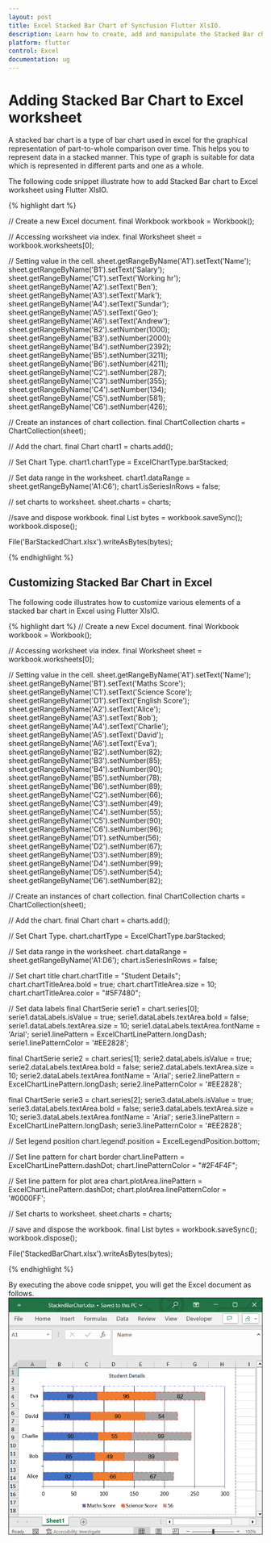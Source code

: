 ```yaml
---
layout: post
title: Excel Stacked Bar Chart of Syncfusion Flutter XlsIO.
description: Learn how to create, add and manipulate the Stacked Bar chart in Excel worksheet using Syncfusion Flutter XlsIO. 
platform: flutter
control: Excel
documentation: ug
---
```


# Adding Stacked Bar Chart to Excel worksheet

A stacked bar chart is a type of bar chart used in excel for the graphical representation of part-to-whole comparison over time. This helps you to represent data in a stacked manner. This type of graph is suitable for data which is represented in different parts and one as a whole.

The following code snippet illustrate how to add Stacked Bar chart to Excel worksheet using Flutter XlsIO.

{% highlight dart %}

// Create a new Excel document.
final Workbook workbook = Workbook();

// Accessing worksheet via index.
final Worksheet sheet = workbook.worksheets[0];

// Setting value in the cell.
sheet.getRangeByName('A1').setText('Name');
sheet.getRangeByName('B1').setText('Salary');
sheet.getRangeByName('C1').setText('Working hr');
sheet.getRangeByName('A2').setText('Ben');
sheet.getRangeByName('A3').setText('Mark');
sheet.getRangeByName('A4').setText('Sundar');
sheet.getRangeByName('A5').setText('Geo');
sheet.getRangeByName('A6').setText('Andrew');
sheet.getRangeByName('B2').setNumber(1000);
sheet.getRangeByName('B3').setNumber(2000);
sheet.getRangeByName('B4').setNumber(2392);
sheet.getRangeByName('B5').setNumber(3211);
sheet.getRangeByName('B6').setNumber(4211);
sheet.getRangeByName('C2').setNumber(287);
sheet.getRangeByName('C3').setNumber(355);
sheet.getRangeByName('C4').setNumber(134);
sheet.getRangeByName('C5').setNumber(581);
sheet.getRangeByName('C6').setNumber(426);

// Create an instances of chart collection.
final ChartCollection charts = ChartCollection(sheet);

// Add the chart.
final Chart chart1 = charts.add();

// Set Chart Type.
chart1.chartType = ExcelChartType.barStacked;

// Set data range in the worksheet.
chart1.dataRange = sheet.getRangeByName('A1:C6');
chart1.isSeriesInRows = false;

// set charts to worksheet.
sheet.charts = charts;

//save and dispose workbook.
final List<int> bytes = workbook.saveSync();
workbook.dispose();

File('BarStackedChart.xlsx').writeAsBytes(bytes);

{% endhighlight %}

## Customizing Stacked Bar Chart in Excel

The following code illustrates how to customize various elements of a stacked bar chart in Excel using Flutter XlsIO.

{% highlight dart %}
// Create a new Excel document.
final Workbook workbook = Workbook();

// Accessing worksheet via index.
final Worksheet sheet = workbook.worksheets[0];

// Setting value in the cell.
sheet.getRangeByName('A1').setText('Name');
sheet.getRangeByName('B1').setText('Maths Score');
sheet.getRangeByName('C1').setText('Science Score');
sheet.getRangeByName('D1').setText('English Score');
sheet.getRangeByName('A2').setText('Alice');
sheet.getRangeByName('A3').setText('Bob');
sheet.getRangeByName('A4').setText('Charlie');
sheet.getRangeByName('A5').setText('David');
sheet.getRangeByName('A6').setText('Eva');
sheet.getRangeByName('B2').setNumber(82);
sheet.getRangeByName('B3').setNumber(85);
sheet.getRangeByName('B4').setNumber(90);
sheet.getRangeByName('B5').setNumber(78);
sheet.getRangeByName('B6').setNumber(89);
sheet.getRangeByName('C2').setNumber(66);
sheet.getRangeByName('C3').setNumber(49);
sheet.getRangeByName('C4').setNumber(55);
sheet.getRangeByName('C5').setNumber(90);
sheet.getRangeByName('C6').setNumber(96);
sheet.getRangeByName('D1').setNumber(56);
sheet.getRangeByName('D2').setNumber(67);
sheet.getRangeByName('D3').setNumber(89);
sheet.getRangeByName('D4').setNumber(99);
sheet.getRangeByName('D5').setNumber(54);
sheet.getRangeByName('D6').setNumber(82);

// Create an instances of chart collection.
final ChartCollection charts = ChartCollection(sheet);

// Add the chart.
final Chart chart = charts.add();

// Set Chart Type.
chart.chartType = ExcelChartType.barStacked;

// Set data range in the worksheet.
chart.dataRange = sheet.getRangeByName('A1:D6');
chart.isSeriesInRows = false;

// Set chart title
chart.chartTitle = "Student Details";
chart.chartTitleArea.bold = true;
chart.chartTitleArea.size = 10;
chart.chartTitleArea.color = "#5F7480";

// Set data labels
final ChartSerie serie1 = chart.series[0];
serie1.dataLabels.isValue = true;
serie1.dataLabels.textArea.bold = false;
serie1.dataLabels.textArea.size = 10;
serie1.dataLabels.textArea.fontName = 'Arial';
serie1.linePattern = ExcelChartLinePattern.longDash;
serie1.linePatternColor = '#EE2828';

final ChartSerie serie2 = chart.series[1];
serie2.dataLabels.isValue = true;
serie2.dataLabels.textArea.bold = false;
serie2.dataLabels.textArea.size = 10;
serie2.dataLabels.textArea.fontName = 'Arial';
serie2.linePattern = ExcelChartLinePattern.longDash;
serie2.linePatternColor = '#EE2828';

final ChartSerie serie3 = chart.series[2];
serie3.dataLabels.isValue = true;
serie3.dataLabels.textArea.bold = false;
serie3.dataLabels.textArea.size = 10;
serie3.dataLabels.textArea.fontName = 'Arial';
serie3.linePattern = ExcelChartLinePattern.longDash;
serie3.linePatternColor = '#EE2828';

// Set legend position
chart.legend!.position = ExcelLegendPosition.bottom;

// Set line pattern for chart border
chart.linePattern = ExcelChartLinePattern.dashDot;
chart.linePatternColor = "#2F4F4F";

// Set line pattern for plot area
chart.plotArea.linePattern = ExcelChartLinePattern.dashDot;
chart.plotArea.linePatternColor = '#0000FF';

// Set charts to worksheet.
sheet.charts = charts;

// save and dispose the workbook.
final List<int> bytes = workbook.saveSync();
workbook.dispose();

File('StackedBarChart.xlsx').writeAsBytes(bytes);

{% endhighlight %}

By executing the above code snippet, you will get the Excel document as follows.
![Customizing Stacked Bar Chart](images/StackedBarChart.png)